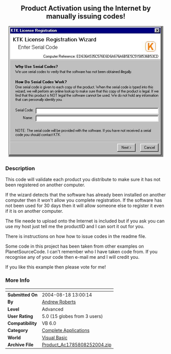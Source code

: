 ﻿<div align="center">

## Product Activation using the Internet  by manually issuing codes\!

<img src="PIC2004825928143396.jpg">
</div>

### Description

This code will validate each product you distribute to make sure it has not been registered on another computer.

If the wizard detects that the software has already been installed on another computer then it won't allow you complete registration. If the software has not been used for 30 days then it will allow someone else to register it even if it is on another computer.

The file neede to upload onto the Internet is included but if you ask you can use my host just tell me the productID and I can sort it out for you.

There is instructions on how how to issue codes in the readme file.

Some code in this project has been taken from other examples on PlanetSourceCode. I can't remember who I have taken code from. If you recognise any of your code then e-mail me and I will credit you.

If you like this example then please vote for me!
 
### More Info
 


<span>             |<span>
---                |---
**Submitted On**   |2004-08-18 13:00:14
**By**             |[Andrew Roberts](https://github.com/Planet-Source-Code/PSCIndex/blob/master/ByAuthor/andrew-roberts.md)
**Level**          |Advanced
**User Rating**    |5.0 (15 globes from 3 users)
**Compatibility**  |VB 6\.0
**Category**       |[Complete Applications](https://github.com/Planet-Source-Code/PSCIndex/blob/master/ByCategory/complete-applications__1-27.md)
**World**          |[Visual Basic](https://github.com/Planet-Source-Code/PSCIndex/blob/master/ByWorld/visual-basic.md)
**Archive File**   |[Product\_Ac1785808252004\.zip](https://github.com/Planet-Source-Code/andrew-roberts-product-activation-using-the-internet-by-manually-issuing-codes__1-55815/archive/master.zip)








